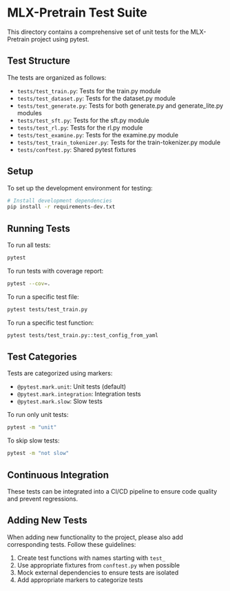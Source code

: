 # MLX-Pretrain Test Suite

This directory contains a comprehensive set of unit tests for the MLX-Pretrain project using pytest.

## Test Structure

The tests are organized as follows:

- `tests/test_train.py`: Tests for the train.py module
- `tests/test_dataset.py`: Tests for the dataset.py module
- `tests/test_generate.py`: Tests for both generate.py and generate_lite.py modules
- `tests/test_sft.py`: Tests for the sft.py module
- `tests/test_rl.py`: Tests for the rl.py module
- `tests/test_examine.py`: Tests for the examine.py module
- `tests/test_train_tokenizer.py`: Tests for the train-tokenizer.py module
- `tests/conftest.py`: Shared pytest fixtures

## Setup

To set up the development environment for testing:

```bash
# Install development dependencies
pip install -r requirements-dev.txt
```

## Running Tests

To run all tests:

```bash
pytest
```

To run tests with coverage report:

```bash
pytest --cov=.
```

To run a specific test file:

```bash
pytest tests/test_train.py
```

To run a specific test function:

```bash
pytest tests/test_train.py::test_config_from_yaml
```

## Test Categories

Tests are categorized using markers:

- `@pytest.mark.unit`: Unit tests (default)
- `@pytest.mark.integration`: Integration tests
- `@pytest.mark.slow`: Slow tests

To run only unit tests:

```bash
pytest -m "unit"
```

To skip slow tests:

```bash
pytest -m "not slow"
```

## Continuous Integration

These tests can be integrated into a CI/CD pipeline to ensure code quality and prevent regressions.

## Adding New Tests

When adding new functionality to the project, please also add corresponding tests. Follow these guidelines:

1. Create test functions with names starting with `test_`
2. Use appropriate fixtures from `conftest.py` when possible
3. Mock external dependencies to ensure tests are isolated
4. Add appropriate markers to categorize tests